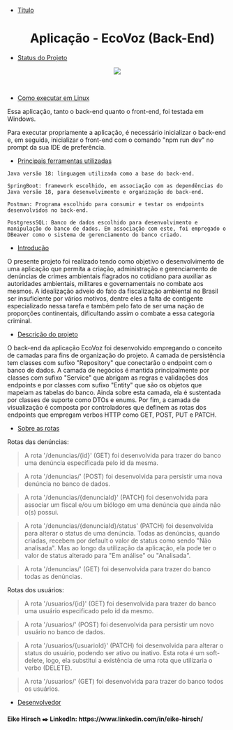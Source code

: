 * [Título](#Título) <h1 align="center">Aplicação - EcoVoz (Back-End)</h1>

* [Status do Projeto](#Status-do-Projeto)

<p align="center">
<img src="https://img.shields.io/badge/Status-Concluído-green">
</p>
<br>

* [Como executar em Linux](#Como-executar-em-Linux)

Essa aplicação, tanto o back-end quanto o front-end, foi testada em Windows.

Para executar propriamente a aplicação, é necessário inicializar o back-end e, em seguida, inicializar o front-end com o comando "npm run dev" no prompt da sua IDE de preferência.
* [Principais ferramentas utilizadas](#Ferramentas-utilizadas)

 `Java versão 18: linguagem utilizada como a base do back-end.`

 `SpringBoot: framework escolhido, em associação com as dependências do Java versão 18, para desenvolvimento e organização do back-end.`

  `Postman: Programa escolhido para consumir e testar os endpoints desenvolvidos no back-end.`

  `PostgressSQL: Banco de dados escolhido para desenvolvimento e manipulação do banco de dados. Em associação com este, foi empregado o DBeaver como o sistema de gerenciamento do banco
  criado.`
 
* [Introdução](#Introducao)

O presente projeto foi realizado tendo como objetivo o desenvolvimento de uma aplicação que permita a criação, administração e gerenciamento de denúncias de crimes ambientais flagrados no cotidiano para auxiliar as autoridades ambientais, militares e governamentais no combate aos mesmos. A idealização adveio do fato da fiscalização ambiental no Brasil ser insuficiente por vários motivos, dentre eles a falta de contigente especializado nessa tarefa e também pelo fato de ser uma nação de proporções continentais, dificultando assim o combate a essa categoria criminal.

* [Descrição do projeto](#Descriçao-do-projeto)

<p>O back-end da aplicação EcoVoz foi desenvolvido empregando o conceito de camadas para fins de organização do projeto. A camada de persistência tem classes com sufixo "Repository" que conectarão o endpoint com o banco de dados. A camada de negócios é mantida principalmente por classes com sufixo "Service" que abrigam as regras e validações dos endpoints e por classes com sufixo "Entity" que são os objetos que mapeiam as tabelas do banco. Ainda sobre esta camada, ela é sustentada por classes de suporte como DTOs e enums. Por fim, a camada de visualização é composta por controladores que definem as rotas dos endpoints que empregam verbos HTTP como GET, POST, PUT e PATCH.

* [Sobre as rotas](#Sobre-as-rotas)

Rotas das denúncias:
> A rota '/denuncias/{id}' (GET) foi desenvolvida para trazer do banco uma denúncia especificada pelo id da mesma.

> A rota '/denuncias/' (POST) foi desenvolvida para persistir uma nova denúncia no banco de dados.

> A rota '/denuncias/{denunciaId}' (PATCH) foi desenvolvida para associar um fiscal e/ou um biólogo em uma denúncia que ainda não o(s) possui.

> A rota '/denuncias/{denunciaId}/status' (PATCH) foi desenvolvida para alterar o status de uma denúncia. Todas as denúncias, quando criadas, recebem por default o valor de status como sendo "Não analisada". Mas ao longo da utilização da aplicação, ela pode ter o valor de status alterado para "Em análise" ou "Analisada".

> A rota '/denuncias/' (GET) foi desenvolvida para trazer do banco todas as denúncias.

Rotas dos usuários:
> A rota '/usuarios/{id}' (GET) foi desenvolvida para trazer do banco uma usuário especificado pelo id da mesmo.

> A rota '/usuarios/' (POST) foi desenvolvida para persistir um novo usuário no banco de dados.

> A rota '/usuarios/{usuarioId}' (PATCH) foi desenvolvida para alterar o status do usuário, podendo ser ativo ou inativo. Esta rota é um soft-delete, logo, ela substitui a existência de uma rota que utilizaria o verbo (DELETE).

> A rota '/usuarios/' (GET) foi desenvolvida para trazer do banco todos os usuários.

</p>

* [Desenvolvedor](#Desenvolvedor)
<h4>Eike Hirsch ✒️ LinkedIn: https://www.linkedin.com/in/eike-hirsch/</h4>
